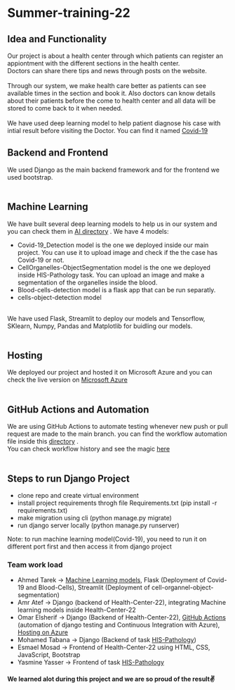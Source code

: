 # Summer-training-22
## Idea and Functionality
Our project is about a health center through which patients can register an appiontment with the different sections in the health center. 
<br>
Doctors can share there tips and news through posts on the website.
<br><br>
Through our system, we make health care better as patients can see available times in the section and book it. Also doctors can know details about their patients before the come to health center and all data will be stored to come back to it when needed.
<br><br>
We have used deep learning model to help patient diagnose his case with intial result before visiting the Doctor. You can find it named [Covid-19](https://github.com/DevMed22/Summer-training-22/tree/main/AI/Covid-19_Detection)

## Backend and Frontend
We used Django as the main backend framework and for the  frontend we used bootstrap. 
<br><br>
## Machine Learning
We have built several deep learning models to help us in our system and you can check them in [AI directory](https://github.com/DevMed22/Summer-training-22/tree/main/AI) .
We have 4 models:
- Covid-19_Detection model is the one we deployed inside our main project. You can use it to upload image and check if the the case has Covid-19 or not.
- CellOrganelles-ObjectSegmentation model is the one we deployed inside HIS-Pathology task. You can upload an image and make a segmentation of the organelles inside the blood.
- Blood-cells-detection model is a flask app that can be run separatly.
- cells-object-detection model 
<br>
We have used Flask, Streamlit to deploy our models and Tensorflow, SKlearn, Numpy, Pandas and Matplotlib for buidling our models.
<br><br>

## Hosting
We deployed our project and hosted it on Microsoft Azure and you can check the live version on [Microsoft Azure](https://health-center-22.azurewebsites.net/)
<br><br>

## GitHub Actions and Automation
We are using GitHub Actions to automate testing whenever new push or pull request are made to the main branch.
you can find the workflow automation file inside this [directory](https://github.com/DevMed22/Summer-training-22/tree/main/.github/workflows) .
<br>
You can check workflow history and see the magic [here](https://github.com/DevMed22/Summer-training-22/actions)
<br><br>

## Steps to run Django Project
- clone repo and create virtual environment
- install project requirements throgh file Requirements.txt  (pip install -r requirements.txt)
- make migration using cli (python manage.py migrate)
- run django server locally (python manage.py runserver)

Note: to run machine learning model(Covid-19), you need to run it on different port first and then access it from django project

### Team work load
- Ahmed Tarek ->  [Machine Learning models](https://github.com/DevMed22/Summer-training-22/tree/main/AI), Flask (Deployment of Covid-19 and Blood-Cells), Streamlit (Deployment of cell-organnel-object-segmentation)
- Amr Atef -> Django (backend of Health-Center-22), integrating Machine learning models inside Health-Center-22
- Omar Elsherif -> Django (Backend of Health-Center-22), [GitHub Actions](https://github.com/DevMed22/Summer-training-22/tree/main/.github/workflows) (automation of django testing and Continuous Integration with Azure), [Hosting on Azure](https://health-center-22.azurewebsites.net/)
- Mohamed Tabana -> Django (Backend of task [HIS-Pathology](https://github.com/DevMed22/Summer-training-22/tree/main/HIS-Pathology))
- Esmael Mosad -> Frontend of Health-Center-22 using HTML, CSS, JavaScript, Bootstrap
- Yasmine Yasser -> Frontend of task [HIS-Pathology](https://github.com/DevMed22/Summer-training-22/tree/main/HIS-Pathology)

#### We learned alot during this project and we are so proud of the result✌️
